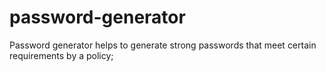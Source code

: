 # password-generator
Password generator helps to generate strong passwords that meet certain requirements by a policy;

